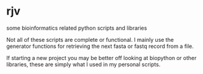 rjv
===

some bioinformatics related python scripts and libraries

Not all of these scripts are complete or functional. I mainly use the generator functions for retrieving the next fasta or fastq record from a file.

If starting a new project you may be better off looking at biopython or other libraries, these are simply what I used in my personal scripts.
